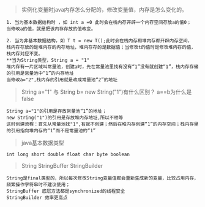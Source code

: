 > 实例化变量时java内存怎么分配的，修改变量值，内存是怎么变化的。
````
1. 当为基本数据结构时 ，如 int a =0 此时会在栈内存开辟一个内存空间存放a的值0；
当修改a的值，就是把该内存存放的值改变。

2. 当为非基本数据结构，如 T t = new T();此时会在栈内存和堆内存都开辟内存空间，
栈内存存放的是堆内存的内存地址，堆内存存的是数据值；当修改t的值时是修改堆内存的值，栈内存对应不变。
**当为String类型，String a = "1"
堆内存有一片区域叫常量池，创建a时，先在常量池里找有没有“1”没有就创建“1”，栈内存存储的引用是常量池中“1”的内存地址
当修改a="2",栈内存的引用就是改成常量池“2”的地址
````

>String a="1" 与 String b= new String("1")有什么区别？ a==b为什么是false
````
String a="1"的引用是存放常量池“1”的地址；
new String("1")的引用是存放堆内存地址,所以不相等
这时创建流程：首先从常量池找"1",有就不创建；然后在堆内存创建“1”的内存空间；栈内存里的引用指向堆内存的“1”而不是常量池的“1”
````

>java基本数据类型
````
int long short double float char byte boolean
````
>String StringBuffer StringBuilder
````
String是final类型的，所以每次修改String变量值都会重新生成新的变量，比较占用内存，频繁操作字符串时不建议使用；
StringBuffer 底层方法都是synchronized的线程安全
StringBuilder 效率更高点
````
